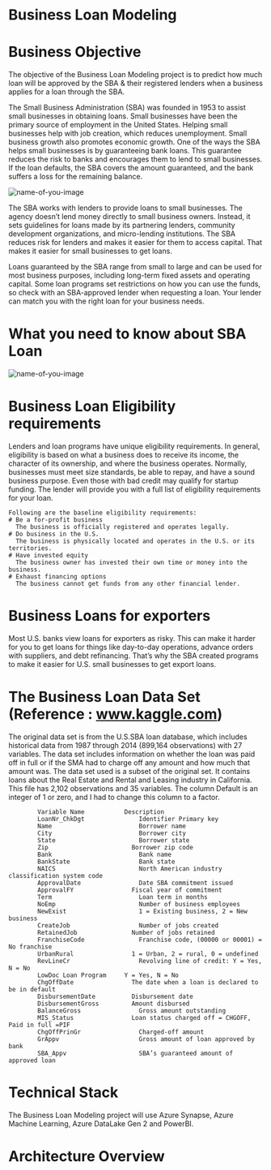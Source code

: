 # Business Loan Modeling
# Business Objective
  The objective of the Business Loan Modeling project is to predict how much loan will be approved by the SBA & their registered lenders when a business applies for a loan through the SBA. 
  
  The Small Business Administration (SBA) was founded in 1953 to assist small businesses in obtaining loans. Small businesses have been the primary source of employment in the       United States. Helping small businesses help with job creation, which reduces unemployment. Small business growth also promotes economic growth. One of the ways the SBA helps     small businesses is by guaranteeing bank loans. This guarantee reduces the risk to banks and encourages them to lend to small businesses. If the loan defaults, the SBA covers     the amount guaranteed, and the bank suffers a loss for the remaining balance.

![name-of-you-image](https://github.com/ketsha/Business-Loan-Modeling/blob/main/SBA%20Loan%20High%20Level.png?raw=true)

  The SBA works with lenders to provide loans to small businesses. The agency doesn’t lend money directly to small business owners. Instead, it sets guidelines for loans made by     its partnering lenders, community development organizations, and micro-lending institutions. The SBA reduces risk for lenders and makes it easier for them to access capital.       That makes it easier for small businesses to get loans.
  
  Loans guaranteed by the SBA range from small to large and can be used for most business purposes, including long-term fixed assets and operating capital. Some loan programs set   restrictions on how you can use the funds, so check with an SBA-approved lender when requesting a loan. Your lender can match you with the right loan for your business needs.

# What you need to know about SBA Loan
![name-of-you-image](https://github.com/ketsha/Business-Loan-Modeling/blob/main/What%20you%20need%20to%20know%20about%20Loan.png?raw=true)
# Business Loan Eligibility requirements
  Lenders and loan programs have unique eligibility requirements. In general, eligibility is based on what a business does to receive its income, the character of its ownership,     and where the business operates. Normally, businesses must meet size standards, be able to repay, and have a sound business purpose. Even those with bad credit may qualify for     startup funding. The lender will provide you with a full list of eligibility requirements for your loan.

    Following are the baseline eligibility requirements:
    # Be a for-profit business
      The business is officially registered and operates legally.
    # Do business in the U.S.
      The business is physically located and operates in the U.S. or its territories.
    # Have invested equity
      The business owner has invested their own time or money into the business.
    # Exhaust financing options
      The business cannot get funds from any other financial lender.

# Business Loans for exporters
  Most U.S. banks view loans for exporters as risky. This can make it harder for you to get loans for things like day-to-day operations, advance orders with suppliers, and debt     refinancing. That’s why the SBA created programs to make it easier for U.S. small businesses to get export loans.

# The Business Loan Data Set (Reference : www.kaggle.com)
  The original data set is from the U.S.SBA loan database, which includes historical data from 1987 through 2014 (899,164 observations) with 27 variables. The data set includes   information on whether the loan was paid off in full or if the SMA had to charge off any amount and how much that amount was. The data set used is a subset of the original       set. It contains loans about the Real Estate and Rental and Leasing industry in California. This file has 2,102 observations and 35 variables. The column Default is an integer   of 1 or zero, and I had to change this column to a factor.
  
            Variable Name			Description
            LoanNr_ChkDgt			    Identifier Primary key
            Name	        		    Borrower name
            City	        		    Borrower city
            State	        		    Borrower state
            Zip	        		      Borrower zip code
            Bank	        		    Bank name
            BankState			        Bank state
            NAICS	        		    North American industry classification system code
            ApprovalDate			    Date SBA commitment issued
            ApprovalFY			      Fiscal year of commitment
            Term	        		    Loan term in months
            NoEmp	        		    Number of business employees
            NewExist			        1 = Existing business, 2 = New business
            CreateJob			        Number of jobs created
            RetainedJob			      Number of jobs retained
            FranchiseCode			    Franchise code, (00000 or 00001) = No franchise
            UrbanRural			      1 = Urban, 2 = rural, 0 = undefined
            RevLineCr			        Revolving line of credit: Y = Yes, N = No
            LowDoc Loan Program 	Y = Yes, N = No
            ChgOffDate			      The date when a loan is declared to be in default
            DisbursementDate		  Disbursement date
            DisbursementGross		  Amount disbursed
            BalanceGross			    Gross amount outstanding
            MIS_Status			      Loan status charged off = CHGOFF, Paid in full =PIF
            ChgOffPrinGr			    Charged-off amount
            GrAppv				        Gross amount of loan approved by bank
            SBA_Appv			        SBA’s guaranteed amount of approved loan

# Technical Stack
  The Business Loan Modeling project will use Azure Synapse, Azure Machine Learning, Azure DataLake Gen 2 and PowerBI.
  
# Architecture Overview

